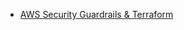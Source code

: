 - [AWS Security Guardrails & Terraform](https://naman16.github.io/cloud-security/AWS%20Security%20Guardrails%20%26%20Terraform/)
